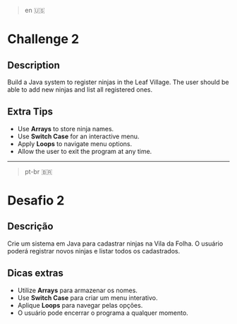 > en 🇺🇸

# Challenge 2

## Description
Build a Java system to register ninjas in the Leaf Village. The user should be able to add new ninjas and list all registered ones.

## Extra Tips
- Use **Arrays** to store ninja names.
- Use **Switch Case** for an interactive menu.
- Apply **Loops** to navigate menu options.
- Allow the user to exit the program at any time.

---
> pt-br 🇧🇷

# Desafio 2

## Descrição
Crie um sistema em Java para cadastrar ninjas na Vila da Folha. O usuário poderá registrar novos ninjas e listar todos os cadastrados.

## Dicas extras
- Utilize **Arrays** para armazenar os nomes.
- Use **Switch Case** para criar um menu interativo.
- Aplique **Loops** para navegar pelas opções.
- O usuário pode encerrar o programa a qualquer momento.
